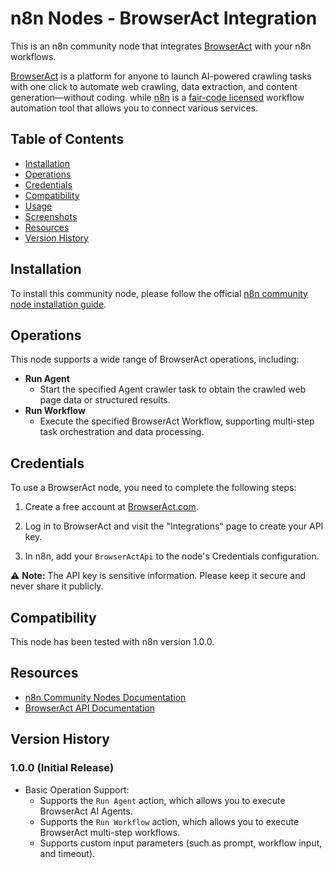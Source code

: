 # n8n Nodes - BrowserAct Integration

This is an n8n community node that integrates [BrowserAct](https://www.browseract.com/) with your n8n workflows.

[BrowserAct](https://www.browseract.com/) is a platform for anyone to launch AI-powered crawling tasks with one click to automate web crawling, data extraction, and content generation—without coding. while [n8n](https://n8n.io/) is a [fair-code licensed](https://docs.n8n.io/reference/license/) workflow automation tool that allows you to connect various services.

## Table of Contents

- [Installation](#installation)
- [Operations](#operations)
- [Credentials](#credentials)
- [Compatibility](#compatibility)
- [Usage](#usage)
- [Screenshots](#screenshots)
- [Resources](#resources)
- [Version History](#version-history)

## Installation

To install this community node, please follow the official [n8n community node installation guide](https://docs.n8n.io/integrations/community-nodes/installation/).

## Operations

This node supports a wide range of BrowserAct operations, including:

- **Run Agent**
  - Start the specified Agent crawler task to obtain the crawled web page data or structured results.
- **Run Workflow**
  - Execute the specified BrowserAct Workflow, supporting multi-step task orchestration and data processing.

## Credentials

To use a BrowserAct node, you need to complete the following steps:

1. Create a free account at [BrowserAct.com](https://browseract.com/).

2. Log in to BrowserAct and visit the "Integrations" page to create your API key.

3. In n8n, add your `BrowserActApi` to the node's Credentials configuration.

⚠️ **Note:** The API key is sensitive information. Please keep it secure and never share it publicly.

## Compatibility

This node has been tested with n8n version 1.0.0.

## Resources

- [n8n Community Nodes Documentation](https://docs.n8n.io/integrations/community-nodes/)
- [BrowserAct API Documentation](http://www.browseract.com/docs-api)

## Version History

### 1.0.0 (Initial Release)

- Basic Operation Support:
  - Supports the `Run Agent` action, which allows you to execute BrowserAct AI Agents.
  - Supports the `Run Workflow` action, which allows you to execute BrowserAct multi-step workflows.
  - Supports custom input parameters (such as prompt, workflow input, and timeout).
